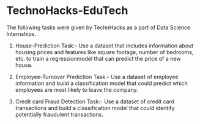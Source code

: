 # TechnoHacks-EduTech

The following tasks were given by TechnHacks as a part of Data Science Internships.

1. House-Prediction Task:- Use a dataset that includes information about housing prices and features like square footage, number of bedrooms, etc. to train a regressionmodel that can predict the price of a new house.

2. Employee-Turnover Prediction Task:- Use a dataset of employee information and build a classification model that could predict which employees are most likely to leave the company.

3. Credit card Fraud Detection Task:- Use a dataset of credit card transactions and build a classification model that could identify potentially fraudulent transactions.
